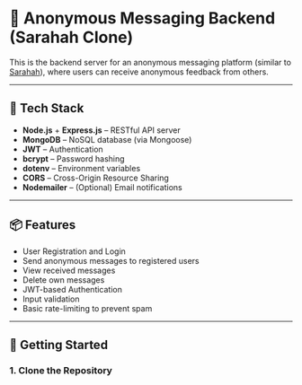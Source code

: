 # 📨 Anonymous Messaging Backend (Sarahah Clone)

This is the backend server for an anonymous messaging platform (similar to [Sarahah](https://www.sarahah.com/)), where users can receive anonymous feedback from others.

---

## 🔧 Tech Stack

- **Node.js** + **Express.js** – RESTful API server
- **MongoDB** – NoSQL database (via Mongoose)
- **JWT** – Authentication
- **bcrypt** – Password hashing
- **dotenv** – Environment variables
- **CORS** – Cross-Origin Resource Sharing
- **Nodemailer** – (Optional) Email notifications

---

## 📦 Features

- User Registration and Login
- Send anonymous messages to registered users
- View received messages
- Delete own messages
- JWT-based Authentication
- Input validation
- Basic rate-limiting to prevent spam

---

## 🚀 Getting Started

### 1. Clone the Repository

